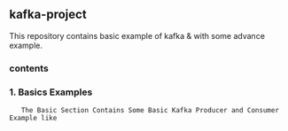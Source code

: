 ## kafka-project
This repository contains basic example of kafka &amp; with some advance example.


### **contents** 
   
###  1. Basics Examples
       
       The Basic Section Contains Some Basic Kafka Producer and Consumer Example like
       
           
        
   
